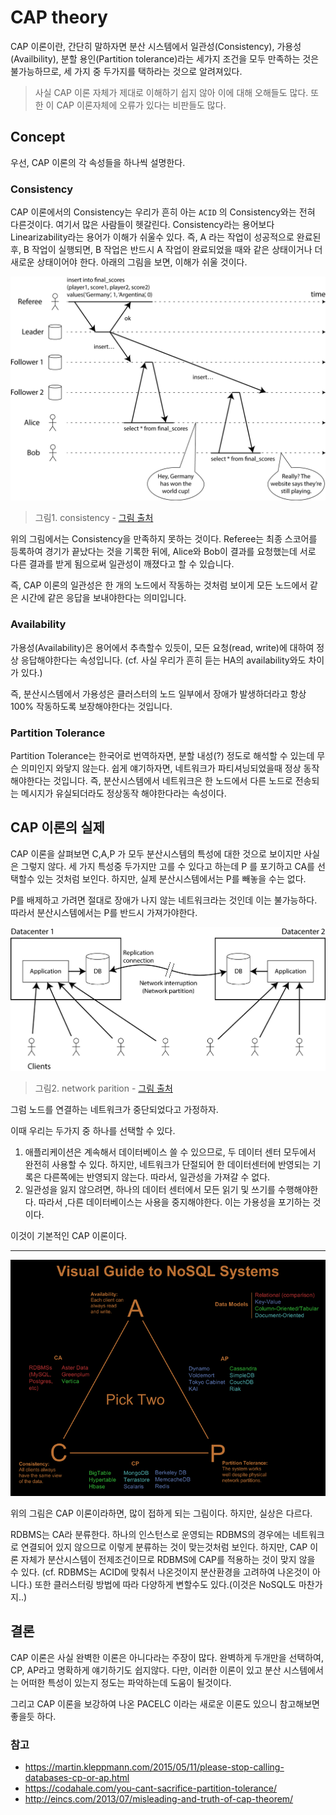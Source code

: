 # CAP theory

CAP 이론이란, 간단히 말하자면 분산 시스템에서 일관성(Consistency), 가용성(Availbility), 분할 용인(Partition tolerance)라는 세가지 조건을 모두 만족하는 것은 불가능하므로, 세 가지 중 두가지를 택하라는 것으로 알려져있다.

> 사실 CAP 이론 자체가 제대로 이해하기 쉽지 않아 이에 대해 오해들도 많다. 또한 이 CAP 이론자체에 오류가 있다는 비판들도 많다.

## Concept

우선, CAP 이론의 각 속성들을 하나씩 설명한다.

### Consistency

CAP 이론에서의 Consistency는 우리가 흔히 아는 `ACID` 의 Consistency와는 전혀 다른것이다. 여기서 많은 사람들이 헷갈린다. Consistency라는 용어보다 Linearizability라는 용어가 이해가 쉬울수 있다. 즉, A 라는 작업이 성공적으로 완료된후, B 작업이 실행되면, B 작업은 반드시 A 작업이 완료되었을 때와 같은 상태이거나 더 새로운 상태이어야 한다. 아래의 그림을 보면, 이해가 쉬울 것이다.

![cap-consistency](./img/cap-consistency.png)

>  그림1. consistency - [그림 출처](https://martin.kleppmann.com/2015/05/11/please-stop-calling-databases-cp-or-ap.html)

위의 그림에서는 Consistency을 만족하지 못하는 것이다. Referee는 최종 스코어를 등록하여 경기가 끝났다는 것을 기록한 뒤에, Alice와 Bob이 결과를 요청했는데 서로 다른 결과를 받게 됨으로써 일관성이 깨졌다고 할 수 있습니다.

즉, CAP 이론의 일관성은 한 개의 노드에서 작동하는 것처럼 보이게 모든 노드에서 같은 시간에 같은 응답을 보내야한다는 의미입니다.



### Availability

가용성(Availability)은 용어에서 추측할수 있듯이, 모든 요청(read, write)에 대하여 정상 응답해야한다는 속성입니다. (cf. 사실 우리가 흔히 듣는 HA의 availability와도 차이가 있다.)

즉, 분산시스템에서 가용성은 클러스터의 노드 일부에서 장애가 발생하더라고 항상 100% 작동하도록 보장해야한다는 것입니다.



### Partition Tolerance

Partition Tolerance는 한국어로 번역하자면, 분할 내성(?) 정도로 해석할 수 있는데 무슨 의미인지 와닿지 않는다. 쉽게 얘기하자면, 네트워크가 파티셔닝되었을때 정상 동작해야한다는 것입니다. 즉, 분산시스템에서 네트워크은 한 노드에서 다른 노드로 전송되는 메시지가 유실되더라도 정상동작 해야한다라는 속성이다.



## CAP 이론의 실제

CAP 이론을 살펴보면 C,A,P 가 모두 분산시스템의 특성에 대한 것으로 보이지만 사실은 그렇지 않다. 세 가지 특성중 두가지만 고를 수 있다고 하는데 P 를 포기하고 CA를 선택할수 있는 것처럼 보인다. 하지만, 실제 분산시스템에서는 P를 빼놓을 수는 없다.

P를 배제하고 가려면 절대로 장애가 나지 않는 네트워크라는 것인데 이는 불가능하다. 따라서 분산시스템에서는 P를 반드시 가져가야한다.

![cap-partition](./img/cap-partition.png)

> 그림2. network parition - [그림 출처](https://martin.kleppmann.com/2015/05/11/please-stop-calling-databases-cp-or-ap.html)

그럼 노드를 연결하는 네트워크가 중단되었다고 가정하자.

이때 우리는 두가지 중 하나를 선택할 수 있다.

1. 애플리케이션은 계속해서 데이터베이스 쓸 수 있으므로, 두 데이터 센터 모두에서 완전히 사용할 수 있다. 하지만, 네트워크가 단절되어 한 데이터센터에 반영되는 기록은 다른쪽에는 반영되지 않는다. 따라서, 일관성을 가져갈 수 없다.
2. 일관성을 잃지 않으려면, 하나의 데이터 센터에서 모든 읽기 및 쓰기를 수행해야한다. 따라서 ,다른 데이터베이스는 사용을 중지해야한다. 이는 가용성을 포기하는 것이다.

이것이 기본적인 CAP 이론이다.

---

![cap](./img/CAP.png)

위의 그림은 CAP 이론이라하면, 많이 접하게 되는 그림이다. 하지만, 실상은 다르다.

RDBMS는 CA라 분류한다. 하나의 인스턴스로 운영되는 RDBMS의 경우에는 네트워크로 연결되어 있지 않으므로 이렇게 분류하는 것이 맞는것처럼 보인다. 하지만, CAP 이론 자체가 분산시스템이 전제조건이므로 RDBMS에 CAP를 적용하는 것이 맞지 않을 수 있다. (cf. RDBMS는 ACID에 맞춰서 나온것이지 분산환경을 고려하여 나온것이 아니다.) 또한 클러스터링 방법에 따라 다양하게 변할수도 있다.(이것은 NoSQL도 마찬가지..)



## 결론

CAP 이론은 사실 완벽한 이론은 아니다라는 주장이 많다. 완벽하게 두개만을 선택하여, CP, AP라고 명확하게 얘기하기도 쉽지않다. 다만, 이러한 이론이 있고 분산 시스템에서는 어떠한 특성이 있는지 정도는 파악하는데 도움이 될것이다.

그리고 CAP 이론을 보강하여 나온 PACELC 이라는 새로운 이론도 있으니 참고해보면 좋을듯 하다.



### 참고

- https://martin.kleppmann.com/2015/05/11/please-stop-calling-databases-cp-or-ap.html
- https://codahale.com/you-cant-sacrifice-partition-tolerance/
- http://eincs.com/2013/07/misleading-and-truth-of-cap-theorem/

